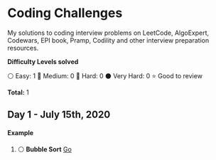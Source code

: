 # Coding Challenges
My solutions to coding interview problems on LeetCode, AlgoExpert, Codewars, EPI book, Pramp, Codility and other interview preparation resources.

__Difficulty Levels solved__

 :white_circle: Easy: 1
 :large_blue_circle: Medium: 0
 :red_circle: Hard: 0
 :black_circle: Very Hard: 0
 :star: Good to review

 __Total:__ 1

<!-- --------------------------------------------------------------------------------------------------------------------- -->
## Day 1 - July 15th, 2020

#### Example
1. :white_circle: __Bubble Sort__ [Go](Easy/bubbleSort/Go)



<!-- --------------------------------------------------------------------------------------------------------------------- -->
